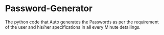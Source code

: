 # Password-Generator
The python code that Auto generates the Passwords as per the requirement of the user and his/her specifications in all every Minute detailings.
